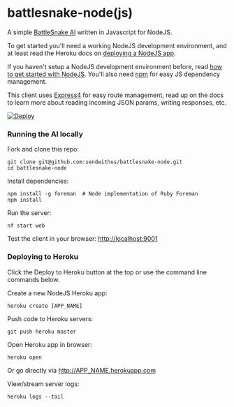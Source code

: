 # battlesnake-node(js)

A simple [BattleSnake AI](http://battlesnake.io) written in Javascript for NodeJS.

To get started you'll need a working NodeJS development environment, and at least read the Heroku docs on [deploying a NodeJS app](https://devcenter.heroku.com/articles/getting-started-with-nodejs).

If you haven't setup a NodeJS development environment before, read [how to get started with NodeJS](http://nodejs.org/documentation/tutorials/). You'll also need [npm](https://www.npmjs.com/) for easy JS dependency management.

This client uses [Express4](http://expressjs.com/) for easy route management, read up on the docs to learn more about reading incoming JSON params, writing responses, etc.

[![Deploy](https://www.herokucdn.com/deploy/button.png)](https://heroku.com/deploy)


### Running the AI locally

Fork and clone this repo:

```
git clone git@github.com:sendwithus/battlesnake-node.git
cd battlesnake-node
```

Install dependencies:

```
npm install -g foreman  # Node implementation of Ruby Foreman
npm install
```

Run the server:

```
nf start web
```

Test the client in your browser: [http://localhost:9001](http://localhost:9001)


### Deploying to Heroku

Click the Deploy to Heroku button at the top or use the command line commands below.

Create a new NodeJS Heroku app:

```
heroku create [APP_NAME]
```

Push code to Heroku servers:
```
git push heroku master
```

Open Heroku app in browser:
```
heroku open
```

Or go directly via http://APP_NAME.herokuapp.com

View/stream server logs:
```
heroku logs --tail
```
